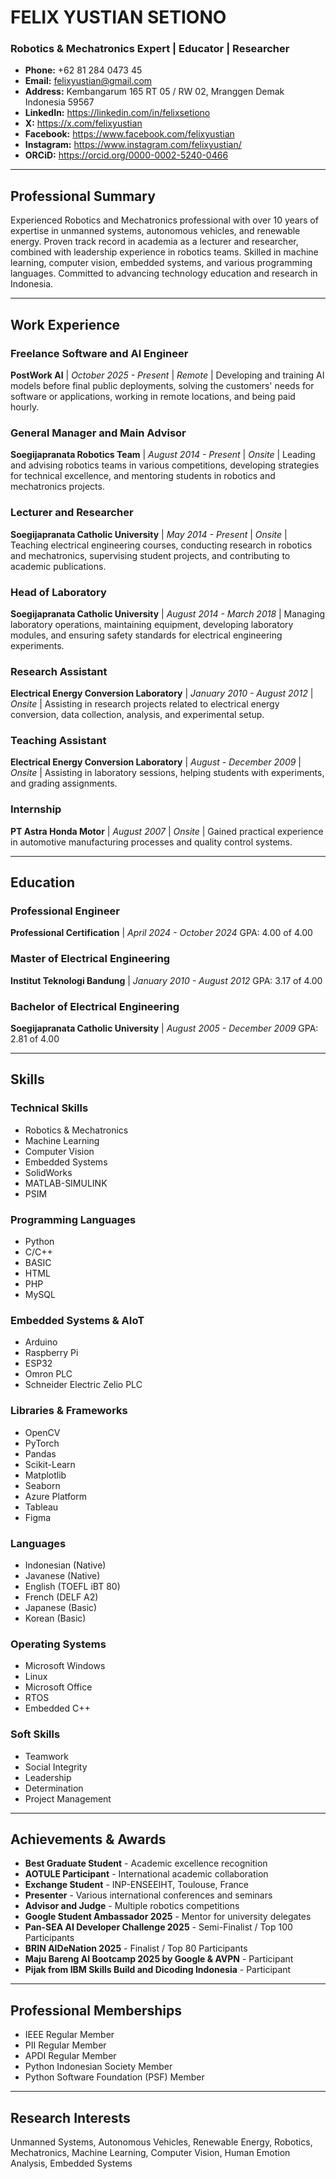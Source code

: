 # FELIX YUSTIAN SETIONO
### Robotics & Mechatronics Expert | Educator | Researcher

* **Phone:** +62 81 284 0473 45
* **Email:** felixyustian@gmail.com
* **Address:** Kembangarum 165 RT 05 / RW 02, Mranggen Demak Indonesia 59567
* **LinkedIn:** https://linkedin.com/in/felixsetiono
* **X:** https://x.com/felixyustian
* **Facebook:** https://www.facebook.com/felixyustian
* **Instagram:** https://www.instagram.com/felixyustian/
* **ORCiD:** https://orcid.org/0000-0002-5240-0466

---

## Professional Summary
Experienced Robotics and Mechatronics professional with over 10 years of expertise in unmanned systems, autonomous vehicles, and renewable energy. Proven track record in academia as a lecturer and researcher, combined with leadership experience in robotics teams. Skilled in machine learning, computer vision, embedded systems, and various programming languages. Committed to advancing technology education and research in Indonesia.

---

## Work Experience

### Freelance Software and AI Engineer
**PostWork AI** | *October 2025 - Present* | *Remote* |
Developing and training AI models before final public deployments, solving the customers' needs for software or applications, working in remote locations, and being paid hourly.

### General Manager and Main Advisor
**Soegijapranata Robotics Team** | *August 2014 - Present* | *Onsite* |
Leading and advising robotics teams in various competitions, developing strategies for technical excellence, and mentoring students in robotics and mechatronics projects.

### Lecturer and Researcher
**Soegijapranata Catholic University** | *May 2014 - Present* | *Onsite* |
Teaching electrical engineering courses, conducting research in robotics and mechatronics, supervising student projects, and contributing to academic publications.

### Head of Laboratory
**Soegijapranata Catholic University** | *August 2014 - March 2018* |
Managing laboratory operations, maintaining equipment, developing laboratory modules, and ensuring safety standards for electrical engineering experiments.

### Research Assistant
**Electrical Energy Conversion Laboratory** | *January 2010 - August 2012* | *Onsite* |
Assisting in research projects related to electrical energy conversion, data collection, analysis, and experimental setup.

### Teaching Assistant
**Electrical Energy Conversion Laboratory** | *August - December 2009* | *Onsite* |
Assisting in laboratory sessions, helping students with experiments, and grading assignments.

### Internship
**PT Astra Honda Motor** | *August 2007* | *Onsite* |
Gained practical experience in automotive manufacturing processes and quality control systems.

---

## Education

### Professional Engineer
**Professional Certification** | *April 2024 - October 2024*
GPA: 4.00 of 4.00

### Master of Electrical Engineering
**Institut Teknologi Bandung** | *January 2010 - August 2012*
GPA: 3.17 of 4.00

### Bachelor of Electrical Engineering
**Soegijapranata Catholic University** | *August 2005 - December 2009*
GPA: 2.81 of 4.00

---

## Skills

### Technical Skills
* Robotics & Mechatronics
* Machine Learning
* Computer Vision
* Embedded Systems
* SolidWorks
* MATLAB-SIMULINK
* PSIM

### Programming Languages
* Python
* C/C++
* BASIC
* HTML
* PHP
* MySQL

### Embedded Systems & AIoT
* Arduino
* Raspberry Pi
* ESP32
* Omron PLC
* Schneider Electric Zelio PLC

### Libraries & Frameworks
* OpenCV
* PyTorch
* Pandas
* Scikit-Learn
* Matplotlib
* Seaborn
* Azure Platform
* Tableau
* Figma

### Languages
* Indonesian (Native)
* Javanese (Native)
* English (TOEFL iBT 80)
* French (DELF A2)
* Japanese (Basic)
* Korean (Basic)

### Operating Systems
* Microsoft Windows
* Linux
* Microsoft Office
* RTOS
* Embedded C++

### Soft Skills
* Teamwork
* Social Integrity
* Leadership
* Determination
* Project Management

---

## Achievements & Awards
* **Best Graduate Student** - Academic excellence recognition
* **AOTULE Participant** - International academic collaboration
* **Exchange Student** - INP-ENSEEIHT, Toulouse, France
* **Presenter** - Various international conferences and seminars
* **Advisor and Judge** - Multiple robotics competitions
* **Google Student Ambassador 2025** - Mentor for university delegates
* **Pan-SEA AI Developer Challenge 2025** - Semi-Finalist / Top 100 Participants
* **BRIN AIDeNation 2025** - Finalist / Top 80 Participants
* **Maju Bareng AI Bootcamp 2025 by Google & AVPN** - Participant
* **Pijak from IBM Skills Build and Dicoding Indonesia** - Participant 

---

## Professional Memberships
* IEEE Regular Member
* PII Regular Member
* APDI Regular Member
* Python Indonesian Society Member
* Python Software Foundation (PSF) Member

---

## Research Interests
Unmanned Systems, Autonomous Vehicles, Renewable Energy, Robotics, Mechatronics, Machine Learning, Computer Vision, Human Emotion Analysis, Embedded Systems
